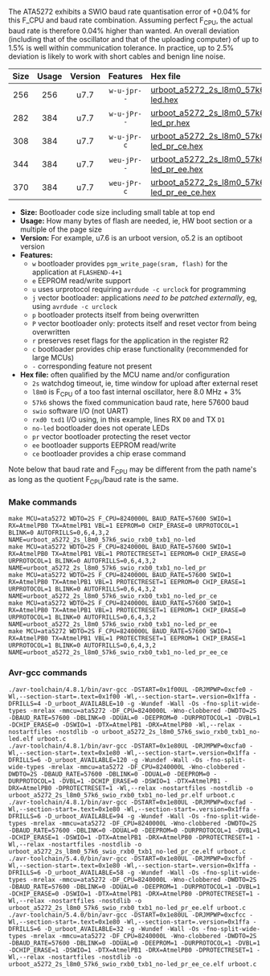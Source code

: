 The ATA5272 exhibits a SWIO baud rate quantisation error of +0.04% for this F_CPU and baud rate combination. Assuming perfect F<sub>CPU</sub>, the actual baud rate is therefore 0.04% higher than wanted. An overall deviation (including that of the oscillator and that of the uploading computer) of up to 1.5% is well within communication tolerance. In practice, up to 2.5% deviation is likely to work with short cables and benign line noise.

|Size|Usage|Version|Features|Hex file|
|:-:|:-:|:-:|:-:|:--|
|256|256|u7.7|`w-u-jpr--`|[urboot_a5272_2s_l8m0_57k6_swio_rxb0_txb1_no-led.hex](https://raw.githubusercontent.com/stefanrueger/urboot.hex/main/mcus/ata5272/watchdog_2_s/internal_oscillator%2B3%25/%2B8m000000_hz/%2B%2B57k6_baud/swio_rxb0_txb1/no-led/urboot_a5272_2s_l8m0_57k6_swio_rxb0_txb1_no-led.hex)|
|282|384|u7.7|`w-u-jPr--`|[urboot_a5272_2s_l8m0_57k6_swio_rxb0_txb1_no-led_pr.hex](https://raw.githubusercontent.com/stefanrueger/urboot.hex/main/mcus/ata5272/watchdog_2_s/internal_oscillator%2B3%25/%2B8m000000_hz/%2B%2B57k6_baud/swio_rxb0_txb1/no-led/urboot_a5272_2s_l8m0_57k6_swio_rxb0_txb1_no-led_pr.hex)|
|308|384|u7.7|`w-u-jPr-c`|[urboot_a5272_2s_l8m0_57k6_swio_rxb0_txb1_no-led_pr_ce.hex](https://raw.githubusercontent.com/stefanrueger/urboot.hex/main/mcus/ata5272/watchdog_2_s/internal_oscillator%2B3%25/%2B8m000000_hz/%2B%2B57k6_baud/swio_rxb0_txb1/no-led/urboot_a5272_2s_l8m0_57k6_swio_rxb0_txb1_no-led_pr_ce.hex)|
|344|384|u7.7|`weu-jPr--`|[urboot_a5272_2s_l8m0_57k6_swio_rxb0_txb1_no-led_pr_ee.hex](https://raw.githubusercontent.com/stefanrueger/urboot.hex/main/mcus/ata5272/watchdog_2_s/internal_oscillator%2B3%25/%2B8m000000_hz/%2B%2B57k6_baud/swio_rxb0_txb1/no-led/urboot_a5272_2s_l8m0_57k6_swio_rxb0_txb1_no-led_pr_ee.hex)|
|370|384|u7.7|`weu-jPr-c`|[urboot_a5272_2s_l8m0_57k6_swio_rxb0_txb1_no-led_pr_ee_ce.hex](https://raw.githubusercontent.com/stefanrueger/urboot.hex/main/mcus/ata5272/watchdog_2_s/internal_oscillator%2B3%25/%2B8m000000_hz/%2B%2B57k6_baud/swio_rxb0_txb1/no-led/urboot_a5272_2s_l8m0_57k6_swio_rxb0_txb1_no-led_pr_ee_ce.hex)|

- **Size:** Bootloader code size including small table at top end
- **Usage:** How many bytes of flash are needed, ie, HW boot section or a multiple of the page size
- **Version:** For example, u7.6 is an urboot version, o5.2 is an optiboot version
- **Features:**
  + `w` bootloader provides `pgm_write_page(sram, flash)` for the application at `FLASHEND-4+1`
  + `e` EEPROM read/write support
  + `u` uses urprotocol requiring `avrdude -c urclock` for programming
  + `j` vector bootloader: applications *need to be patched externally*, eg, using `avrdude -c urclock`
  + `p` bootloader protects itself from being overwritten
  + `P` vector bootloader only: protects itself and reset vector from being overwritten
  + `r` preserves reset flags for the application in the register R2
  + `c` bootloader provides chip erase functionality (recommended for large MCUs)
  + `-` corresponding feature not present
- **Hex file:** often qualified by the MCU name and/or configuration
  + `2s` watchdog timeout, ie, time window for upload after external reset
  + `l8m0` is F<sub>CPU</sub> of a too fast internal oscillator, here 8.0 MHz + 3%
  + `57k6` shows the fixed communication baud rate, here 57600 baud
  + `swio` software I/O (not UART)
  + `rxd0 txd1` I/O using, in this example, lines RX `D0` and TX `D1`
  + `no-led` bootloader does not operate LEDs
  + `pr` vector bootloader protecting the reset vector
  + `ee` bootloader supports EEPROM read/write
  + `ce` bootloader provides a chip erase command


Note below that baud rate and F<sub>CPU</sub> may be different from the path name's as long as the quotient F<sub>CPU</sub>/baud rate is the same.

### Make commands
```
make MCU=ata5272 WDTO=2S F_CPU=8240000L BAUD_RATE=57600 SWIO=1 RX=AtmelPB0 TX=AtmelPB1 VBL=1 EEPROM=0 CHIP_ERASE=0 URPROTOCOL=1 BLINK=0 AUTOFRILLS=0,6,4,3,2 NAME=urboot_a5272_2s_l8m0_57k6_swio_rxb0_txb1_no-led
make MCU=ata5272 WDTO=2S F_CPU=8240000L BAUD_RATE=57600 SWIO=1 RX=AtmelPB0 TX=AtmelPB1 VBL=1 PROTECTRESET=1 EEPROM=0 CHIP_ERASE=0 URPROTOCOL=1 BLINK=0 AUTOFRILLS=0,6,4,3,2 NAME=urboot_a5272_2s_l8m0_57k6_swio_rxb0_txb1_no-led_pr
make MCU=ata5272 WDTO=2S F_CPU=8240000L BAUD_RATE=57600 SWIO=1 RX=AtmelPB0 TX=AtmelPB1 VBL=1 PROTECTRESET=1 EEPROM=0 CHIP_ERASE=1 URPROTOCOL=1 BLINK=0 AUTOFRILLS=0,6,4,3,2 NAME=urboot_a5272_2s_l8m0_57k6_swio_rxb0_txb1_no-led_pr_ce
make MCU=ata5272 WDTO=2S F_CPU=8240000L BAUD_RATE=57600 SWIO=1 RX=AtmelPB0 TX=AtmelPB1 VBL=1 PROTECTRESET=1 EEPROM=1 CHIP_ERASE=0 URPROTOCOL=1 BLINK=0 AUTOFRILLS=0,6,4,3,2 NAME=urboot_a5272_2s_l8m0_57k6_swio_rxb0_txb1_no-led_pr_ee
make MCU=ata5272 WDTO=2S F_CPU=8240000L BAUD_RATE=57600 SWIO=1 RX=AtmelPB0 TX=AtmelPB1 VBL=1 PROTECTRESET=1 EEPROM=1 CHIP_ERASE=1 URPROTOCOL=1 BLINK=0 AUTOFRILLS=0,6,4,3,2 NAME=urboot_a5272_2s_l8m0_57k6_swio_rxb0_txb1_no-led_pr_ee_ce
```

### Avr-gcc commands
```
./avr-toolchain/4.8.1/bin/avr-gcc -DSTART=0x1f00UL -DRJMPWP=0xcfe0 -Wl,--section-start=.text=0x1f00 -Wl,--section-start=.version=0x1ffa -DFRILLS=4 -D_urboot_AVAILABLE=10 -g -Wundef -Wall -Os -fno-split-wide-types -mrelax -mmcu=ata5272 -DF_CPU=8240000L -Wno-clobbered -DWDTO=2S -DBAUD_RATE=57600 -DBLINK=0 -DDUAL=0 -DEEPROM=0 -DURPROTOCOL=1 -DVBL=1 -DCHIP_ERASE=0 -DSWIO=1 -DTX=AtmelPB1 -DRX=AtmelPB0 -Wl,--relax -nostartfiles -nostdlib -o urboot_a5272_2s_l8m0_57k6_swio_rxb0_txb1_no-led.elf urboot.c
./avr-toolchain/4.8.1/bin/avr-gcc -DSTART=0x1e80UL -DRJMPWP=0xcfa0 -Wl,--section-start=.text=0x1e80 -Wl,--section-start=.version=0x1ffa -DFRILLS=6 -D_urboot_AVAILABLE=120 -g -Wundef -Wall -Os -fno-split-wide-types -mrelax -mmcu=ata5272 -DF_CPU=8240000L -Wno-clobbered -DWDTO=2S -DBAUD_RATE=57600 -DBLINK=0 -DDUAL=0 -DEEPROM=0 -DURPROTOCOL=1 -DVBL=1 -DCHIP_ERASE=0 -DSWIO=1 -DTX=AtmelPB1 -DRX=AtmelPB0 -DPROTECTRESET=1 -Wl,--relax -nostartfiles -nostdlib -o urboot_a5272_2s_l8m0_57k6_swio_rxb0_txb1_no-led_pr.elf urboot.c
./avr-toolchain/4.8.1/bin/avr-gcc -DSTART=0x1e80UL -DRJMPWP=0xcfad -Wl,--section-start=.text=0x1e80 -Wl,--section-start=.version=0x1ffa -DFRILLS=6 -D_urboot_AVAILABLE=94 -g -Wundef -Wall -Os -fno-split-wide-types -mrelax -mmcu=ata5272 -DF_CPU=8240000L -Wno-clobbered -DWDTO=2S -DBAUD_RATE=57600 -DBLINK=0 -DDUAL=0 -DEEPROM=0 -DURPROTOCOL=1 -DVBL=1 -DCHIP_ERASE=1 -DSWIO=1 -DTX=AtmelPB1 -DRX=AtmelPB0 -DPROTECTRESET=1 -Wl,--relax -nostartfiles -nostdlib -o urboot_a5272_2s_l8m0_57k6_swio_rxb0_txb1_no-led_pr_ce.elf urboot.c
./avr-toolchain/5.4.0/bin/avr-gcc -DSTART=0x1e80UL -DRJMPWP=0xcfbf -Wl,--section-start=.text=0x1e80 -Wl,--section-start=.version=0x1ffa -DFRILLS=6 -D_urboot_AVAILABLE=58 -g -Wundef -Wall -Os -fno-split-wide-types -mrelax -mmcu=ata5272 -DF_CPU=8240000L -Wno-clobbered -DWDTO=2S -DBAUD_RATE=57600 -DBLINK=0 -DDUAL=0 -DEEPROM=1 -DURPROTOCOL=1 -DVBL=1 -DCHIP_ERASE=0 -DSWIO=1 -DTX=AtmelPB1 -DRX=AtmelPB0 -DPROTECTRESET=1 -Wl,--relax -nostartfiles -nostdlib -o urboot_a5272_2s_l8m0_57k6_swio_rxb0_txb1_no-led_pr_ee.elf urboot.c
./avr-toolchain/5.4.0/bin/avr-gcc -DSTART=0x1e80UL -DRJMPWP=0xcfcc -Wl,--section-start=.text=0x1e80 -Wl,--section-start=.version=0x1ffa -DFRILLS=6 -D_urboot_AVAILABLE=32 -g -Wundef -Wall -Os -fno-split-wide-types -mrelax -mmcu=ata5272 -DF_CPU=8240000L -Wno-clobbered -DWDTO=2S -DBAUD_RATE=57600 -DBLINK=0 -DDUAL=0 -DEEPROM=1 -DURPROTOCOL=1 -DVBL=1 -DCHIP_ERASE=1 -DSWIO=1 -DTX=AtmelPB1 -DRX=AtmelPB0 -DPROTECTRESET=1 -Wl,--relax -nostartfiles -nostdlib -o urboot_a5272_2s_l8m0_57k6_swio_rxb0_txb1_no-led_pr_ee_ce.elf urboot.c
```


